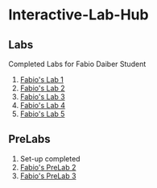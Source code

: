 # Interactive-Lab-Hub


## Labs 

Completed Labs for Fabio Daiber Student

1. [Fabio's Lab 1](//github.com/fpdaiber/IDD_Lab1/)
2. [Fabio's Lab 2](//github.com/fpdaiber/IDD_Lab2/)
3. [Fabio's Lab 3](//github.com/fpdaiber/IDD-Fa19-Lab3)
3. [Fabio's Lab 4](//github.com/fpdaiber/IDD-Fa19-Lab4)
3. [Fabio's Lab 5](//github.com/fpdaiber/IDD-Fa19-Lab5)

## PreLabs

1. Set-up completed
2. [Fabio's PreLab 2](//github.com/fpdaiber/IDD_PreLab2/)
3. [Fabio's PreLab 3](//github.com/fpdaiber/IDD_PreLab3/)

